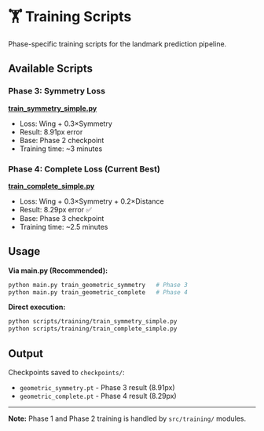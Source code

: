 # 🏋️ Training Scripts

Phase-specific training scripts for the landmark prediction pipeline.

## Available Scripts

### Phase 3: Symmetry Loss
**[train_symmetry_simple.py](train_symmetry_simple.py)**
- Loss: Wing + 0.3×Symmetry
- Result: 8.91px error
- Base: Phase 2 checkpoint
- Training time: ~3 minutes

### Phase 4: Complete Loss (Current Best)
**[train_complete_simple.py](train_complete_simple.py)**
- Loss: Wing + 0.3×Symmetry + 0.2×Distance
- Result: 8.29px error ✅
- Base: Phase 3 checkpoint
- Training time: ~2.5 minutes

## Usage

**Via main.py (Recommended):**
```bash
python main.py train_geometric_symmetry   # Phase 3
python main.py train_geometric_complete   # Phase 4
```

**Direct execution:**
```bash
python scripts/training/train_symmetry_simple.py
python scripts/training/train_complete_simple.py
```

## Output

Checkpoints saved to `checkpoints/`:
- `geometric_symmetry.pt` - Phase 3 result (8.91px)
- `geometric_complete.pt` - Phase 4 result (8.29px)

---

**Note:** Phase 1 and Phase 2 training is handled by `src/training/` modules.
